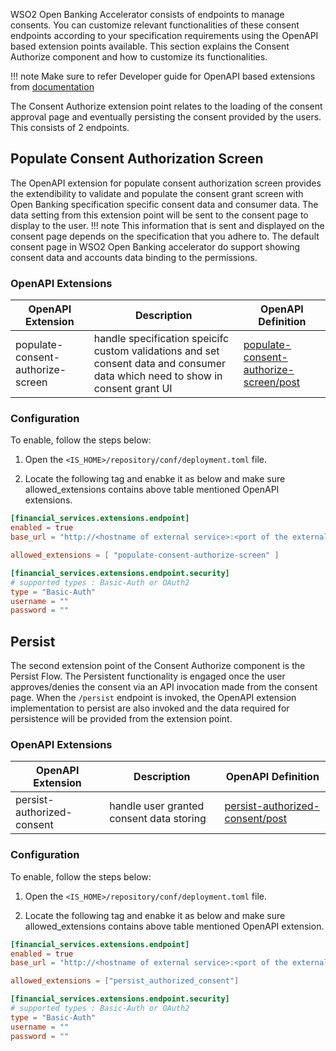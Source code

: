 WSO2 Open Banking Accelerator consists of endpoints to manage consents. You can customize relevant functionalities of these consent endpoints
according to your specification requirements using the OpenAPI  based extension points available. This section explains the 
Consent Authorize component and how to customize its functionalities.

!!! note
Make sure to refer  Developer guide for OpenAPI based extensions from [documentation](../develop/openapi-extensions-developer-guide.md)

The Consent Authorize extension point relates to the loading of the consent approval page and eventually persisting 
the consent provided by the users. This consists of 2 endpoints. 

## Populate Consent Authorization Screen

The OpenAPI extension for populate consent authorization screen provides the extendibility to validate and populate the consent grant screen with Open Banking
specification specific consent data and consumer data. The data setting from this extension point will be sent to the consent 
page to display to the user. 
!!! note 
    This information that is sent and displayed on the consent page depends on the specification that you adhere to. The default consent page in WSO2 Open Banking
accelerator do support showing consent data and accounts data binding to the permissions.

### OpenAPI Extensions
| OpenAPI Extension                 | Description                                                                                                                    | OpenAPI Definition                                                                                                                                       |
|-----------------------------------|--------------------------------------------------------------------------------------------------------------------------------|----------------------------------------------------------------------------------------------------------------------------------------------------------|
| populate-consent-authorize-screen | handle specification speicifc custom validations and set consent data and consumer data which need to show in consent grant UI | [populate-consent-authorize-screen/post](https://ob.docs.wso2.com/en/4.0.0/references/accelerator-extensions-api/#tag/Consent/paths/~1populate-consent-authorize-screen/post) |


### Configuration

To enable, follow the steps below:

1. Open the `<IS_HOME>/repository/conf/deployment.toml` file.

2. Locate the following tag and enabke it as below and make sure allowed_extensions contains above table mentioned OpenAPI extensions.

``` toml
[financial_services.extensions.endpoint]
enabled = true
base_url = "http://<hostname of external service>:<port of the external service>/api/reference-implementation/ob/uk"

allowed_extensions = [ "populate-consent-authorize-screen" ]

[financial_services.extensions.endpoint.security]
# supported types : Basic-Auth or OAuth2
type = "Basic-Auth"
username = ""
password = ""
``` 

## Persist

The second extension point of the Consent Authorize component is the Persist Flow. The Persistent functionality is engaged once the 
user approves/denies the consent via an API invocation made from the consent page. When the `/persist` endpoint is 
invoked, the OpenAPI extension implementation to persist are also invoked and the data required for persistence will be provided from the extension point. 

### OpenAPI Extensions
| OpenAPI Extension          | Description                              | OpenAPI Definition                                                                                                                                           |
|----------------------------|------------------------------------------|--------------------------------------------------------------------------------------------------------------------------------------------------------------|
| persist-authorized-consent | handle user granted consent data storing | [persist-authorized-consent/post](https://ob.docs.wso2.com/en/4.0.0/references/accelerator-extensions-api/#tag/Consent/paths/~1persist-authorized-consent/post) |

### Configuration

To enable, follow the steps below:

1. Open the `<IS_HOME>/repository/conf/deployment.toml` file.

2. Locate the following tag and enabke it as below and make sure allowed_extensions contains above table mentioned OpenAPI extension.

``` toml
[financial_services.extensions.endpoint]
enabled = true
base_url = "http://<hostname of external service>:<port of the external service>/api/reference-implementation/ob/uk"

allowed_extensions = ["persist_authorized_consent"]

[financial_services.extensions.endpoint.security]
# supported types : Basic-Auth or OAuth2
type = "Basic-Auth"
username = ""
password = ""
```

